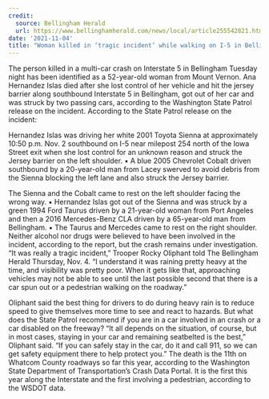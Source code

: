 ```yaml
---
credit:
  source: Bellingham Herald
  url: https://www.bellinghamherald.com/news/local/article255542821.html
date: '2021-11-04'
title: "Woman killed in ‘tragic incident’ while walking on I-5 in Bellingham identified"
---
```

The person killed in a multi-car crash on Interstate 5 in Bellingham Tuesday night has been identified as a 52-year-old woman from Mount Vernon. Ana Hernandez Islas died after she lost control of her vehicle and hit the jersey barrier along southbound Interstate 5 in Bellingham, got out of her car and was struck by two passing cars, according to the Washington State Patrol release on the incident. According to the State Patrol release on the incident:

Hernandez Islas was driving her white 2001 Toyota Sienna at approximately 10:50 p.m. Nov. 2 southbound on I-5 near milepost 254 north of the Iowa Street exit when she lost control for an unknown reason and struck the Jersey barrier on the left shoulder. ▪ A blue 2005 Chevrolet Cobalt driven southbound by a 20-year-old man from Lacey swerved to avoid debris from the Sienna blocking the left lane and also struck the Jersey barrier.

The Sienna and the Cobalt came to rest on the left shoulder facing the wrong way. ▪ Hernandez Islas got out of the Sienna and was struck by a green 1994 Ford Taurus driven by a 21-year-old woman from Port Angeles and then a 2016 Mercedes-Benz CLA driven by a 65-year-old man from Bellingham. ▪ The Taurus and Mercedes came to rest on the right shoulder. Neither alcohol nor drugs were believed to have been involved in the incident, according to the report, but the crash remains under investigation. “It was really a tragic incident,” Trooper Rocky Oliphant told The Bellingham Herald Thursday, Nov. 4. “I understand it was raining pretty heavy at the time, and visibility was pretty poor. When it gets like that, approaching vehicles may not be able to see until the last possible second that there is a car spun out or a pedestrian walking on the roadway.”

Oliphant said the best thing for drivers to do during heavy rain is to reduce speed to give themselves more time to see and react to hazards. But what does the State Patrol recommend if you are in a car involved in an crash or a car disabled on the freeway? “It all depends on the situation, of course, but in most cases, staying in your car and remaining seatbelted is the best,” Oliphant said. “If you can safely stay in the car, do it and call 911, so we can get safety equipment there to help protect you.” The death is the 11th on Whatcom County roadways so far this year, according to the Washington State Department of Transportation’s Crash Data Portal. It is the first this year along the Interstate and the first involving a pedestrian, according to the WSDOT data.
